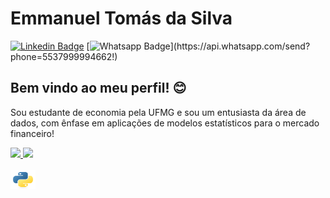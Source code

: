 # Emmanuel Tomás da Silva

[![Linkedin Badge](https://img.shields.io/badge/-Linkedin-blue?style=flat-square&logo=Linkedin&logoColor=white&link=https://www.linkedin.com/in/emmanuel-tomas/)](https://www.linkedin.com/in/emmanuel-tomas/)
[![Whatsapp Badge](https://img.shields.io/badge/-Whatsapp-4CA143?style=flat-square&labelColor=4CA143&logo=whatsapp&logoColor=white&link=https://api.whatsapp.com/send?phone=5537999994662!)](https://api.whatsapp.com/send?phone=5537999994662!)


## Bem vindo ao meu perfil! 😊

Sou estudante de economia pela UFMG e sou um entusiasta da área de dados, com ênfase em aplicações de modelos estatísticos para o mercado financeiro!

 <div>
  <a href="https://github.com/Emmanuel1524">
  <img height="180em" src="https://github-readme-stats.vercel.app/api?username=Emmanuel1524&show_icons=true&theme=dark&include_all_commits=true&count_private=true"/>
  <img height="180em" src="https://github-readme-stats.vercel.app/api/top-langs/?username=Emmanuel1524&layout=compact&langs_count=6&theme=dark"/>
</div>
<div style="display: inline_block"><br>
  <img align="center" alt="Emmanuel-Python" height="30" width="40" src="https://raw.githubusercontent.com/devicons/devicon/master/icons/python/python-original.svg">
</div>





